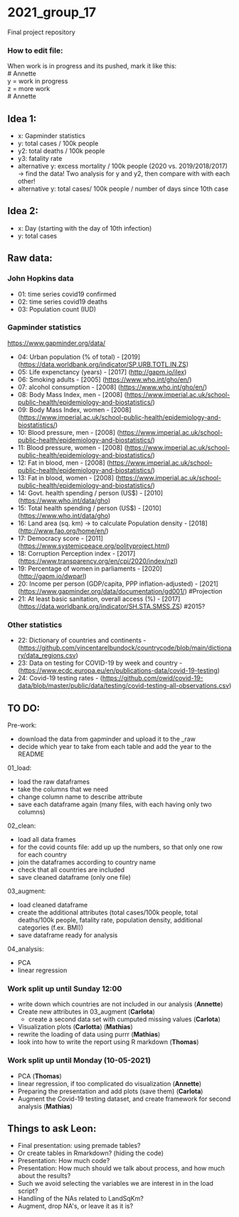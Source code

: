 # 2021_group_17
Final project repository

### How to edit file: 
When work is in progress and its pushed, mark it like this:  
\# Annette  
y = work in progress  
z = more work  
\# Annette  



## Idea 1:
- x: Gapminder statistics
- y: total cases / 100k people
- y2: total deaths / 100k people
- y3: fatality rate
- alternative y: excess mortality / 100k people (2020 vs. 2019/2018/2017) -> find the data!
Two analysis for y and y2, then compare with with each other!
- alternative y:  total cases/ 100k people / number of days since 10th case 

## Idea 2:
- x: Day (starting with the day of 10th infection)
- y: total cases

## Raw data:

### John Hopkins data
- 01: time series covid19 confirmed
- 02: time series covid19 deaths
- 03: Population count (IUD)

### Gapminder statistics
https://www.gapminder.org/data/
- 04: Urban population (% of total) - [2019] (https://data.worldbank.org/indicator/SP.URB.TOTL.IN.ZS)
- 05: Life expenctancy (years) - [2017] (http://gapm.io/ilex)
- 06: Smoking adults - [2005] (https://www.who.int/gho/en/)
- 07: alcohol consumption - [2008] (https://www.who.int/gho/en/)
- 08: Body Mass Index, men - [2008] (https://www.imperial.ac.uk/school-public-health/epidemiology-and-biostatistics/)
- 09: Body Mass Index, women - [2008] (https://www.imperial.ac.uk/school-public-health/epidemiology-and-biostatistics/)
- 10: Blood pressure, men - [2008] (https://www.imperial.ac.uk/school-public-health/epidemiology-and-biostatistics/)
- 11: Blood pressure, women - [2008] (https://www.imperial.ac.uk/school-public-health/epidemiology-and-biostatistics/)
- 12: Fat in blood, men - [2008] (https://www.imperial.ac.uk/school-public-health/epidemiology-and-biostatistics/)
- 13: Fat in blood, women - [2008] (https://www.imperial.ac.uk/school-public-health/epidemiology-and-biostatistics/)
- 14: Govt. health spending / person (US$) - [2010] (https://www.who.int/data/gho)
- 15: Total health spending / person (US$) - [2010] (https://www.who.int/data/gho)
- 16: Land area (sq. km) -> to calculate Population density - [2018] (http://www.fao.org/home/en/)
- 17: Democracy score - [2011] (https://www.systemicpeace.org/polityproject.html)
- 18: Corruption Perception index - [2017] (https://www.transparency.org/en/cpi/2020/index/nzl) 
- 19: Percentage of women in parliaments - [2020] (http://gapm.io/dwparl)
- 20: Income per person (GDP/capita, PPP inflation-adjusted) - [2021] (https://www.gapminder.org/data/documentation/gd001/) #Projection
- 21: At least basic sanitation, overall access (%) - [2017] (https://data.worldbank.org/indicator/SH.STA.SMSS.ZS) #2015?

### Other statistics
- 22: Dictionary of countries and continents - (https://github.com/vincentarelbundock/countrycode/blob/main/dictionary/data_regions.csv)
- 23: Data on testing for COVID-19 by week and country - (https://www.ecdc.europa.eu/en/publications-data/covid-19-testing)
- 24: Covid-19 testing rates - (https://github.com/owid/covid-19-data/blob/master/public/data/testing/covid-testing-all-observations.csv)

## TO DO:

Pre-work:
- download the data from gapminder and upload it to the _raw
- decide which year to take from each table and add the year to the README  

01_load: 
- load the raw dataframes
- take the columns that we need
- change column name to describe attribute
- save each dataframe again (many files, with each having only two columns)  

02_clean:
- load all data frames
- for the covid counts file: add up up the numbers, so that only one row for each country
- join the dataframes according to country name
- check that all countries are included 
- save cleaned dataframe (only one file)  

03_augment:
- load cleaned dataframe
- create the additional attributes (total cases/100k people, total deaths/100k people, fatality rate, population density, additional categories (f.ex. BMI))
- save dataframe ready for analysis  

04_analysis:
- PCA
- linear regression

### Work split up until Sunday 12:00

- write down which countries are not included in our analysis (**Annette**)
- Create new attributes in 03_augment (**Carlota**)
  - create a second data set with cumputed missing values (**Carlota**)
- Visualization plots (**Carlotta**) (**Mathias**)
- rewrite the loading of data using purrr (**Mathias**)
- look into how to write the report using R markdown (**Thomas**)


### Work split up until Monday (10-05-2021)
- PCA (**Thomas**)
- linear regression, if too complicated do visualization (**Annette**)
- Preparing the presentation and add plots (save them) (**Carlota**)
- Augment the Covid-19 testing dataset, and create framework for second analysis (**Mathias**)

## Things to ask Leon:

- Final presentation: using premade tables?
- Or create tables in Rmarkdown? (hiding the code)
- Presentation: How much code?
- Presentation: How much should we talk about process, and how much about the results?
- Such we avoid selecting the variables we are interest in in the load script?
- Handling of the NAs related to LandSqKm?
- Augment, drop NA's, or leave it as it is?
